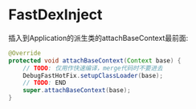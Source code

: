 # FastDexInject

插入到Application的派生类的attachBaseContext最前面:
```java
@Override
protected void attachBaseContext(Context base) {
    // TODO: 仅用作快速编译，merge代码时不要进去
    DebugFastHotFix.setupClassLoader(base);
    // TODO: END
    super.attachBaseContext(base);
}
```

